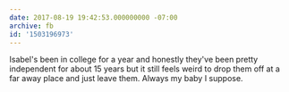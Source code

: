 ```yaml
---
date: 2017-08-19 19:42:53.000000000 -07:00
archive: fb
id: '1503196973'
---
```


Isabel's been in college for a year and honestly they've been pretty independent for about 15 years but it still feels weird to drop them off at a far away place and just leave them. Always my baby I suppose.
